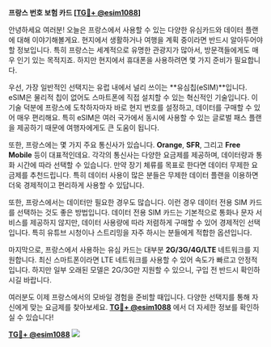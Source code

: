 **프랑스 번호 보험 카드 [[TG💪+ @esim1088](https://t.me/s/esim1088)]**

안녕하세요 여러분! 오늘은 프랑스에서 사용할 수 있는 다양한 유심카드와 데이터 플랜에 대해 이야기해볼게요. 현지에서 생활하거나 여행을 계획 중이라면 반드시 알아두어야 할 정보입니다. 특히 프랑스는 세계적으로 유명한 관광지가 많아서, 방문객들에게도 매우 인기 있는 목적지죠. 하지만 현지에서 휴대폰을 사용하려면 몇 가지 준비가 필요합니다.

우선, 가장 일반적인 선택지는 유럽 내에서 널리 쓰이는 **유심칩(eSIM)**입니다. eSIM은 물리적 칩이 없어도 스마트폰에 직접 설치할 수 있는 혁신적인 기술입니다. 이 기술 덕분에 프랑스에 도착하자마자 바로 현지 번호를 설정하고, 데이터를 구매할 수 있어 매우 편리해요. 특히 eSIM은 여러 국가에서 동시에 사용할 수 있는 글로벌 패스 플랜을 제공하기 때문에 여행자에게도 큰 도움이 됩니다.

또한, 프랑스에는 몇 가지 주요 통신사가 있습니다. **Orange**, **SFR**, 그리고 **Free Mobile** 등이 대표적인데요. 각각의 통신사는 다양한 요금제를 제공하며, 데이터량과 통화 시간에 따라 선택할 수 있습니다. 만약 장기 체류를 목표로 한다면 데이터 무제한 요금제를 추천드립니다. 특히 데이터 사용이 많은 분들은 무제한 데이터 플랜을 이용하면 더욱 경제적이고 편리하게 사용할 수 있답니다.

또한, 프랑스에서는 데이터만 필요한 경우도 많습니다. 이런 경우 데이터 전용 SIM 카드를 선택하는 것도 좋은 방법입니다. 데이터 전용 SIM 카드는 기본적으로 통화나 문자 서비스를 제공하지 않지만, 데이터 사용량에 따라 저렴하게 구매할 수 있어 경제적인 선택입니다. 특히 유튜브 시청이나 스트리밍을 자주 하시는 분들에게 적합한 옵션입니다.

마지막으로, 프랑스에서 사용하는 유심 카드는 대부분 **2G/3G/4G/LTE** 네트워크를 지원합니다. 최신 스마트폰이라면 LTE 네트워크를 사용할 수 있어 속도가 빠르고 안정적입니다. 하지만 일부 오래된 모델은 2G/3G만 지원할 수 있으니, 구입 전 반드시 확인하시길 바랍니다.

여러분도 이제 프랑스에서의 모바일 경험을 준비할 때입니다. 다양한 선택지를 통해 자신에게 맞는 요금제를 찾아보세요. **[TG💪+ @esim1088](https://t.me/s/esim1088)** 에서 더 자세한 정보를 확인하실 수 있습니다!

**[TG💪+ @esim1088](https://t.me/s/esim1088) ![](https://i.postimg.cc/Y0z9fWf4/image.png)**